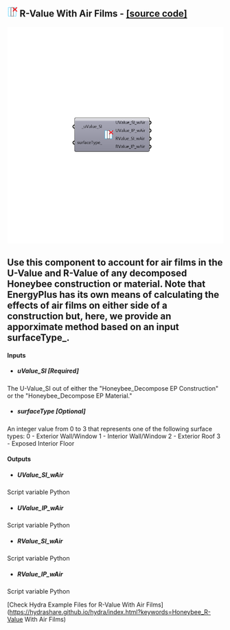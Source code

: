 ## ![](../../images/icons/R-Value_With_Air_Films.png) R-Value With Air Films - [[source code]](https://github.com/mostaphaRoudsari/honeybee/tree/master/src/Honeybee_R-Value%20With%20Air%20Films.py)

![](../../images/components/R-Value_With_Air_Films.png)

Use this component to account for air films in the U-Value and R-Value of any decomposed Honeybee construction or material.
 Note that EnergyPlus has its own means of calculating the effects of air films on either side of a construction but, here, we provide an apporximate method based on an input surfaceType_.
 -
 

#### Inputs
* ##### uValue_SI [Required]
The U-Value_SI out of either the "Honeybee_Decompose EP Construction" or the "Honeybee_Decompose EP Material."
* ##### surfaceType [Optional]
An integer value from 0 to 3 that represents one of the following surface types:
 0 - Exterior Wall/Window
 1 - Interior Wall/Window
 2 - Exterior Roof
 3 - Exposed Interior Floor

#### Outputs
* ##### UValue_SI_wAir
Script variable Python
* ##### UValue_IP_wAir
Script variable Python
* ##### RValue_SI_wAir
Script variable Python
* ##### RValue_IP_wAir
Script variable Python


[Check Hydra Example Files for R-Value With Air Films](https://hydrashare.github.io/hydra/index.html?keywords=Honeybee_R-Value With Air Films)